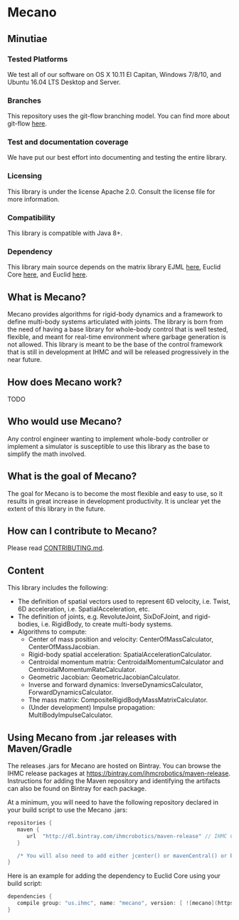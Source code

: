 # Mecano

## Minutiae

### Tested Platforms
We test all of our software on OS X 10.11 El Capitan, Windows 7/8/10, and Ubuntu 16.04 LTS Desktop and Server.

### Branches
This repository uses the git-flow branching model. You can find more about git-flow [here](https://www.atlassian.com/git/tutorials/comparing-workflows/feature-branch-workflow).

### Test and documentation coverage
We have put our best effort into documenting and testing the entire library. 

### Licensing
This library is under the license Apache 2.0. Consult the license file for more information.

### Compatibility
This library is compatible with Java 8+.

### Dependency
This library main source depends on the matrix library EJML [here](http://ejml.org/), Euclid Core [here](https://github.com/ihmcrobotics/euclid-core), and Euclid [here](https://github.com/ihmcrobotics/euclid).

## What is Mecano?
Mecano provides algorithms for rigid-body dynamics and a framework to define multi-body systems articulated with joints.
The library is born from the need of having a base library for whole-body control that is well tested, flexible, and meant for real-time environment where garbage generation is not allowed.
This library is meant to be the base of the control framework that is still in development at IHMC and will be released progressively in the near future.

## How does Mecano work?
TODO

## Who would use Mecano?
Any control engineer wanting to implement whole-body controller or implement a simulator is susceptible to use this library as the base to simplify the math involved.

## What is the goal of Mecano?
The goal for Mecano is to become the most flexible and easy to use, so it results in great increase in development productivity. 
It is unclear yet the extent of this library in the future.

## How can I contribute to Mecano?
Please read [CONTRIBUTING.md](https://github.com/ihmcrobotics/mecano/blob/develop/CONTRIBUTING.md).

## Content
This library includes the following:
- The definition of spatial vectors used to represent 6D velocity, i.e. Twist, 6D acceleration, i.e. SpatialAcceleration, etc.
- The definition of joints, e.g. RevoluteJoint, SixDoFJoint, and rigid-bodies, i.e. RigidBody, to create multi-body systems.
- Algorithms to compute:
	- Center of mass position and velocity: CenterOfMassCalculator, CenterOfMassJacobian.
	- Rigid-body spatial acceleration: SpatialAccelerationCalculator.
	- Centroidal momentum matrix: CentroidalMomentumCalculator and CentroidalMomentumRateCalculator.
	- Geometric Jacobian: GeometricJacobianCalculator.
	- Inverse and forward dynamics: InverseDynamicsCalculator, ForwardDynamicsCalculator.
	- The mass matrix: CompositeRigidBodyMassMatrixCalculator.
	- (Under development) Impulse propagation: MultiBodyImpulseCalculator.

## Using Mecano from .jar releases with Maven/Gradle
The releases .jars for Mecano are hosted on Bintray.
You can browse the IHMC release packages at https://bintray.com/ihmcrobotics/maven-release.
Instructions for adding the Maven repository and identifying the artifacts can also be found on Bintray for each package.

At a minimum, you will need to have the following repository declared in your build script to use the Mecano .jars:

```gradle
repositories {
   maven {
      url  "http://dl.bintray.com/ihmcrobotics/maven-release" // IHMC Code releases
   }

   /* You will also need to add either jcenter() or mavenCentral() or both, depending on your preference */
}
```

Here is an example for adding the dependency to Euclid Core using your build script:
```gradle
dependencies {
   compile group: "us.ihmc", name: "mecano", version: [ ![mecano](https://api.bintray.com/packages/ihmcrobotics/maven-release/mecano/images/download.svg) ](https://bintray.com/ihmcrobotics/maven-release/mecano/_latestVersion)
}
```
